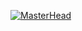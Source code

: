 [![MasterHead](https://snyk.io/wp-content/uploads/blog-banner-github-scanning.png)](https://github.com/InfinityCod)


